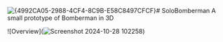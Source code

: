 ![{4992CA05-2988-4CF4-8C9B-E58C8497CFCF}](https://github.com/user-attachments/assets/e46f90f4-14fa-4a32-b65b-47ce824fe01f)# SoloBomberman
 A small prototype of Bomberman in 3D

![Overview](![Screenshot 2024-10-28 102258](https://github.com/user-attachments/assets/d6ebd6c3-9261-4d0b-a911-22f4fb50018e))
